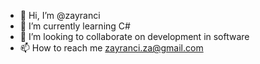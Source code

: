 - 👋 Hi, I’m @zayranci
- 🌱 I’m currently learning C#
- 💞️ I’m looking to collaborate on development in software
- 📫 How to reach me zayranci.za@gmail.com

<!---
zayranci/zayranci is a ✨ special ✨ repository because its `README.md` (this file) appears on your GitHub profile.
You can click the Preview link to take a look at your changes.
--->
